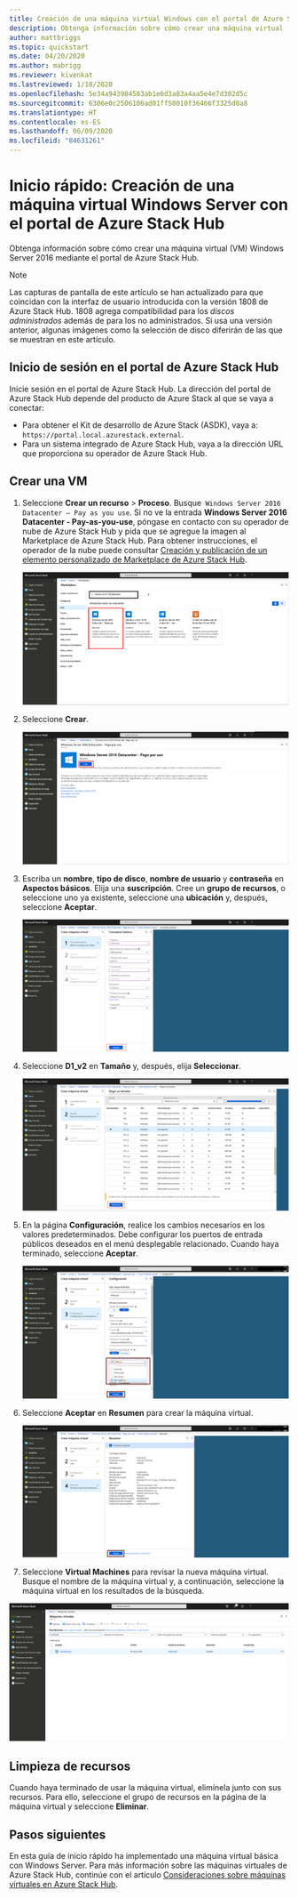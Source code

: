 ```yaml
---
title: Creación de una máquina virtual Windows con el portal de Azure Stack Hub
description: Obtenga información sobre cómo crear una máquina virtual (VM) Windows Server 2016 mediante el portal de Azure Stack Hub.
author: mattbriggs
ms.topic: quickstart
ms.date: 04/20/2020
ms.author: mabrigg
ms.reviewer: kivenkat
ms.lastreviewed: 1/10/2020
ms.openlocfilehash: 5e34a943984583ab1e6d3a83a4aa5e4e7d302d5c
ms.sourcegitcommit: 6306e0c2506106ad01ff50010f36466f3325d0a8
ms.translationtype: HT
ms.contentlocale: es-ES
ms.lasthandoff: 06/09/2020
ms.locfileid: "84631261"
---
```

# <a name="quickstart-create-a-windows-server-vm-with-the-azure-stack-hub-portal"></a>Inicio rápido: Creación de una máquina virtual Windows Server con el portal de Azure Stack Hub

Obtenga información sobre cómo crear una máquina virtual (VM) Windows Server 2016 mediante el portal de Azure Stack Hub.

> [!NOTE]  
> Las capturas de pantalla de este artículo se han actualizado para que coincidan con la interfaz de usuario introducida con la versión 1808 de Azure Stack Hub. 1808 agrega compatibilidad para los *discos administrados* además de para los no administrados. Si usa una versión anterior, algunas imágenes como la selección de disco diferirán de las que se muestran en este artículo.  


## <a name="sign-in-to-the-azure-stack-hub-portal"></a>Inicio de sesión en el portal de Azure Stack Hub

Inicie sesión en el portal de Azure Stack Hub. La dirección del portal de Azure Stack Hub depende del producto de Azure Stack al que se vaya a conectar:

* Para obtener el Kit de desarrollo de Azure Stack (ASDK), vaya a: `https://portal.local.azurestack.external`.
* Para un sistema integrado de Azure Stack Hub, vaya a la dirección URL que proporciona su operador de Azure Stack Hub.

## <a name="create-a-vm"></a>Crear una VM

1. Seleccione **Crear un recurso** > **Proceso**. Busque` Windows Server 2016 Datacenter – Pay as you use`.
    Si no ve la entrada **Windows Server 2016 Datacenter - Pay-as-you-use**, póngase en contacto con su operador de nube de Azure Stack Hub y pida que se agregue la imagen al Marketplace de Azure Stack Hub. Para obtener instrucciones, el operador de la nube puede consultar [Creación y publicación de un elemento personalizado de Marketplace de Azure Stack Hub](../operator/azure-stack-create-and-publish-marketplace-item.md).

    ![Windows Server 2016 Datacenter – Pay as you use](./media/azure-stack-quick-windows-portal/image1.png)

1. Seleccione **Crear**.

    ![Creación de un recurso](./media/azure-stack-quick-windows-portal/image2.png)

1. Escriba un **nombre**, **tipo de disco**, **nombre de usuario** y **contraseña** en **Aspectos básicos**. Elija una **suscripción**. Cree un **grupo de recursos**, o seleccione uno ya existente, seleccione una **ubicación** y, después, seleccione **Aceptar**.

    ![Creación de una máquina virtual: Aspectos básicos](./media/azure-stack-quick-windows-portal/image3.png)

1. Seleccione **D1_v2** en **Tamaño** y, después, elija **Seleccionar**.

    ![Creación de una máquina virtual: Tamaño](./media/azure-stack-quick-windows-portal/image4.png)

1. En la página **Configuración**, realice los cambios necesarios en los valores predeterminados. Debe configurar los puertos de entrada públicos deseados en el menú desplegable relacionado. Cuando haya terminado, seleccione **Aceptar**.

    ![Creación de una máquina virtual: Configuración](./media/azure-stack-quick-windows-portal/image5.png)

1. Seleccione **Aceptar** en **Resumen** para crear la máquina virtual.

    ![Creación de una máquina virtual: Resumen](./media/azure-stack-quick-windows-portal/image6.png)

1. Seleccione **Virtual Machines** para revisar la nueva máquina virtual. Busque el nombre de la máquina virtual y, a continuación, seleccione la máquina virtual en los resultados de la búsqueda.

![Creación de una máquina virtual: Búsqueda de máquinas virtuales](./media/azure-stack-quick-windows-portal/image7.png)

## <a name="clean-up-resources"></a>Limpieza de recursos

Cuando haya terminado de usar la máquina virtual, elimínela junto con sus recursos. Para ello, seleccione el grupo de recursos en la página de la máquina virtual y seleccione **Eliminar**.

## <a name="next-steps"></a>Pasos siguientes

En esta guía de inicio rápido ha implementado una máquina virtual básica con Windows Server. Para más información sobre las máquinas virtuales de Azure Stack Hub, continúe con el artículo [Consideraciones sobre máquinas virtuales en Azure Stack Hub](azure-stack-vm-considerations.md).
